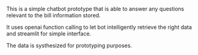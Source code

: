 This is a simple chatbot prototype that is able to answer any questions relevant to the bill information stored.

It uses openai function calling to let bot intelligently retrieve the right data and streamlit for simple interface.

The data is systhesized for prototyping purposes.
